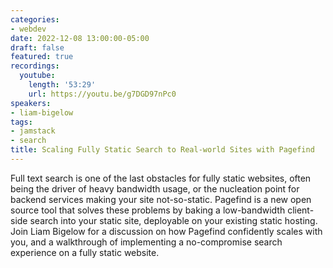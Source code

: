 ```yaml
---
categories:
- webdev
date: 2022-12-08 13:00:00-05:00
draft: false
featured: true
recordings:
  youtube:
    length: '53:29'
    url: https://youtu.be/g7DGD97nPc0
speakers:
- liam-bigelow
tags:
- jamstack
- search
title: Scaling Fully Static Search to Real-world Sites with Pagefind
---
```



Full text search is one of the last obstacles for fully static websites, often being the driver of heavy bandwidth usage, or the nucleation point for backend services making your site not-so-static. Pagefind is a new open source tool that solves these problems by baking a low-bandwidth client-side search into your static site, deployable on your existing static hosting. Join Liam Bigelow for a discussion on how Pagefind confidently scales with you, and a walkthrough of implementing a no-compromise search experience on a fully static website.